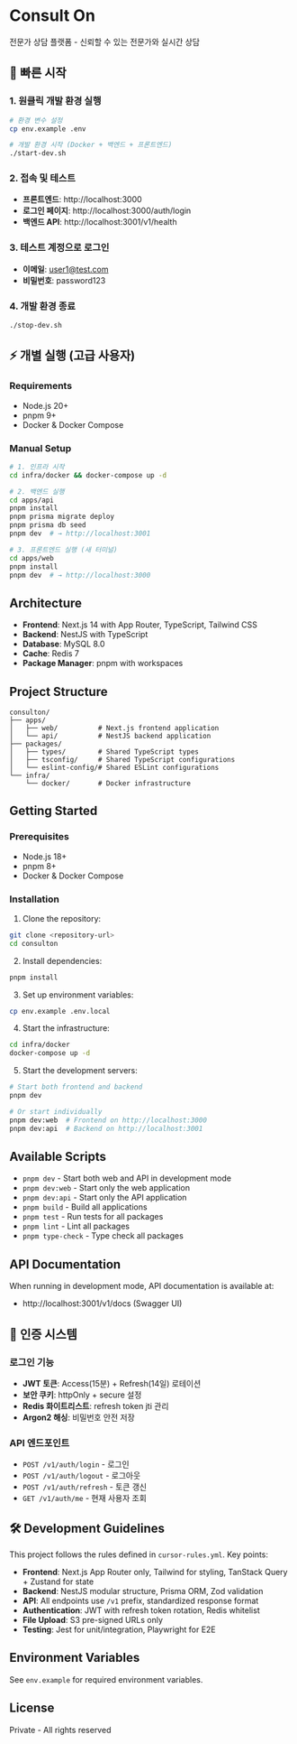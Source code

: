 # Consult On

전문가 상담 플랫폼 - 신뢰할 수 있는 전문가와 실시간 상담

## 🚀 빠른 시작

### 1. 원클릭 개발 환경 실행
```bash
# 환경 변수 설정
cp env.example .env

# 개발 환경 시작 (Docker + 백엔드 + 프론트엔드)
./start-dev.sh
```

### 2. 접속 및 테스트
- **프론트엔드**: http://localhost:3000
- **로그인 페이지**: http://localhost:3000/auth/login
- **백엔드 API**: http://localhost:3001/v1/health

### 3. 테스트 계정으로 로그인
- **이메일**: user1@test.com
- **비밀번호**: password123

### 4. 개발 환경 종료
```bash
./stop-dev.sh
```

## ⚡ 개별 실행 (고급 사용자)

### Requirements
- Node.js 20+
- pnpm 9+
- Docker & Docker Compose

### Manual Setup
```bash
# 1. 인프라 시작
cd infra/docker && docker-compose up -d

# 2. 백엔드 실행
cd apps/api
pnpm install
pnpm prisma migrate deploy
pnpm prisma db seed
pnpm dev  # → http://localhost:3001

# 3. 프론트엔드 실행 (새 터미널)
cd apps/web
pnpm install
pnpm dev  # → http://localhost:3000
```

## Architecture

- **Frontend**: Next.js 14 with App Router, TypeScript, Tailwind CSS
- **Backend**: NestJS with TypeScript
- **Database**: MySQL 8.0
- **Cache**: Redis 7
- **Package Manager**: pnpm with workspaces

## Project Structure

```
consulton/
├── apps/
│   ├── web/          # Next.js frontend application
│   └── api/          # NestJS backend application
├── packages/
│   ├── types/        # Shared TypeScript types
│   ├── tsconfig/     # Shared TypeScript configurations
│   └── eslint-config/# Shared ESLint configurations
└── infra/
    └── docker/       # Docker infrastructure
```

## Getting Started

### Prerequisites

- Node.js 18+
- pnpm 8+
- Docker & Docker Compose

### Installation

1. Clone the repository:
```bash
git clone <repository-url>
cd consulton
```

2. Install dependencies:
```bash
pnpm install
```

3. Set up environment variables:
```bash
cp env.example .env.local
```

4. Start the infrastructure:
```bash
cd infra/docker
docker-compose up -d
```

5. Start the development servers:
```bash
# Start both frontend and backend
pnpm dev

# Or start individually
pnpm dev:web  # Frontend on http://localhost:3000
pnpm dev:api  # Backend on http://localhost:3001
```

## Available Scripts

- `pnpm dev` - Start both web and API in development mode
- `pnpm dev:web` - Start only the web application
- `pnpm dev:api` - Start only the API application
- `pnpm build` - Build all applications
- `pnpm test` - Run tests for all packages
- `pnpm lint` - Lint all packages
- `pnpm type-check` - Type check all packages

## API Documentation

When running in development mode, API documentation is available at:
- http://localhost:3001/v1/docs (Swagger UI)

## 🔐 인증 시스템

### 로그인 기능
- **JWT 토큰**: Access(15분) + Refresh(14일) 로테이션
- **보안 쿠키**: httpOnly + secure 설정
- **Redis 화이트리스트**: refresh token jti 관리
- **Argon2 해싱**: 비밀번호 안전 저장

### API 엔드포인트
- `POST /v1/auth/login` - 로그인
- `POST /v1/auth/logout` - 로그아웃  
- `POST /v1/auth/refresh` - 토큰 갱신
- `GET /v1/auth/me` - 현재 사용자 조회

## 🛠 Development Guidelines

This project follows the rules defined in `cursor-rules.yml`. Key points:

- **Frontend**: Next.js App Router only, Tailwind for styling, TanStack Query + Zustand for state
- **Backend**: NestJS modular structure, Prisma ORM, Zod validation
- **API**: All endpoints use `/v1` prefix, standardized response format
- **Authentication**: JWT with refresh token rotation, Redis whitelist
- **File Upload**: S3 pre-signed URLs only
- **Testing**: Jest for unit/integration, Playwright for E2E

## Environment Variables

See `env.example` for required environment variables.

## License

Private - All rights reserved
